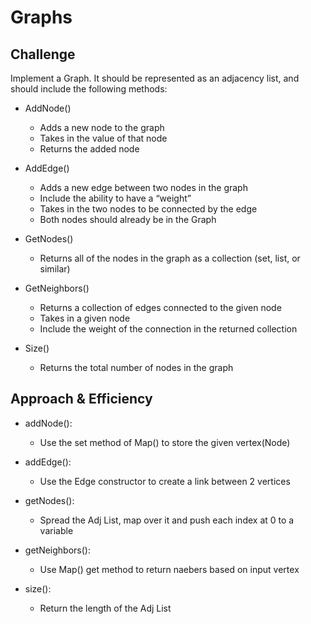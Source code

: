 # Graphs
<!-- Short summary or background information -->

## Challenge

Implement a Graph. It should be represented as an adjacency list, and should include the following methods:

- AddNode()
  - Adds a new node to the graph
  - Takes in the value of that node
  - Returns the added node

- AddEdge()
  - Adds a new edge between two nodes in the graph
  - Include the ability to have a “weight”
  - Takes in the two nodes to be connected by the edge
  - Both nodes should already be in the Graph

- GetNodes()
  - Returns all of the nodes in the graph as a collection (set, list, or similar)

- GetNeighbors()
  - Returns a collection of edges connected to the given node
  - Takes in a given node
  - Include the weight of the connection in the returned collection

- Size()
  - Returns the total number of nodes in the graph

## Approach & Efficiency
<!-- What approach did you take? Why? What is the Big O space/time for this approach? -->

- addNode():
  - Use the set method of Map() to store the given vertex(Node)

- addEdge():
  - Use the Edge constructor to create a link between 2 vertices

- getNodes():
  - Spread the Adj List, map over it and push each index at 0 to a variable

- getNeighbors():
  - Use Map() get method to return naebers based on input vertex

- size():
  - Return the length of the Adj List
